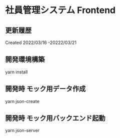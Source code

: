 # 社員管理システム Frontend

## 更新履歴

Created 2022/03/16 -20222/03/21

## 開発環境構築

yarn install

## 開発時 モック用データ作成

yarn json-create

## 開発時 モック用バックエンド起動

yarn json-server

